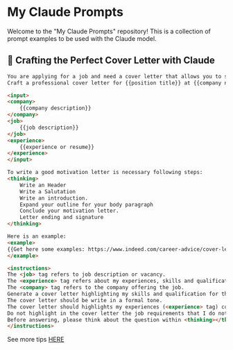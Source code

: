 # My Claude Prompts
Welcome to the "My Claude Prompts" repository! This is a collection of prompt examples to be used with the Claude model.



## 🚀 Crafting the Perfect Cover Letter with Claude



```html
You are applying for a job and need a cover letter that allows you to show a personal side of yourself and demonstrate why you are qualified for the position.
Craft a professional cover letter for {{position title}} at {{company name}}.

<input>
<company>
    {{company description}}
</company>
<job>
    {{job description}}
</job>
<experience>
    {{experience or resume}}
</experience>
</input>

To write a good motivation letter is necessary following steps:
<thinking>
    Write an Header
    Write a Salutation
    Write an introduction.
    Expand your outline for your body paragraph
    Conclude your motivation letter.
    Letter ending and signature
</thinking>

Here is an example:
<example>
{{Get here some examples: https://www.indeed.com/career-advice/cover-letter-samples}}
</example>

<instructions>
The <job> tag refers to job description or vacancy.
The <experience> tag refers about my experiences, skills and qualifications. 
The <company> tag refers to the company offering the job.
Generate a cover letter highlighting my skills and qualification for the job (<job> tag) at company (<company> tag).
The cover letter should be write in a formal tone.
The cover letter should highlights my experiences (<experience> tag) considering the job description.
Do not highlight in the cover letter the job requirements that I do not have experience with.
Before answering, please think about the question within <thinking></thinking> XML. 
</instructions>

```

See more tips [HERE](https://www.extern.com/post/chatgpt-cover-letter)
